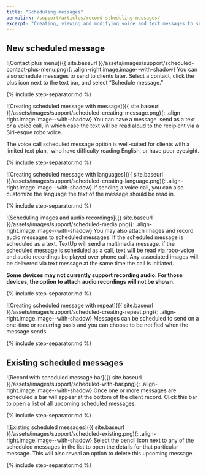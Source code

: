 ```yaml
---
title: "Scheduling messages"
permalink: /support/articles/record-scheduling-messages/
excerpt: "Creating, viewing and modifying voice and text messages to send in the future"
---
```


## New scheduled message

![Contact plus menu]({{ site.baseurl }}/assets/images/support/scheduled-contact-plus-menu.png){: .align-right.image.image--with-shadow} You can also schedule messages to send to clients later. Select a contact, click the plus icon next to the text bar, and select “Schedule message.”

{% include step-separator.md %}

![Creating scheduled message with message]({{ site.baseurl }}/assets/images/support/scheduled-creating-message.png){: .align-right.image.image--with-shadow} You can have a message  send as a text or a voice call, in which case the text will be read aloud to the recipient via a Siri-esque robo voice.

The voice call scheduled message option is well-suited for clients with a limited text plan,  who have difficulty reading English, or have poor eyesight.

{% include step-separator.md %}

![Creating scheduled message with languages]({{ site.baseurl }}/assets/images/support/scheduled-creating-language.png){: .align-right.image.image--with-shadow} If sending a voice call, you can also customize the language the text of the message should be read in.

{% include step-separator.md %}

![Scheduling images and audio recordings]({{ site.baseurl }}/assets/images/support/scheduled-media.png){: .align-right.image.image--with-shadow} You may also attach images and record audio messages to scheduled messages. If the scheduled message is scheduled as a text, TextUp will send a multimedia message. if the scheduled message is scheduled as a call, text will be read via robo-voice and audio recordings be played over phone call. Any associated images will be delivered via text message at the same time the call is initiated.

**Some devices may not currently support recording audio. For those devices, the option to attach audio recordings will not be shown.**

{% include step-separator.md %}

![Creating scheduled message with repeat]({{ site.baseurl }}/assets/images/support/scheduled-creating-repeat.png){: .align-right.image.image--with-shadow} Messages can be scheduled to send on a one-time or recurring basis and you can choose to be notified when the message sends.  

{% include step-separator.md %}

## Existing scheduled messages

![Record with scheduled message bar]({{ site.baseurl }}/assets/images/support/scheduled-with-bar.png){: .align-right.image.image--with-shadow} Once one or more messages are scheduled a bar will appear at the bottom of the client record. Click this bar to open a list of all upcoming scheduled messages.

{% include step-separator.md %}

![Existing scheduled messages]({{ site.baseurl }}/assets/images/support/scheduled-existing.png){: .align-right.image.image--with-shadow} Select the pencil icon next to any of the scheduled messages in the list to open the details for that particular message. This will also reveal an option to delete this upcoming message.

{% include step-separator.md %}
